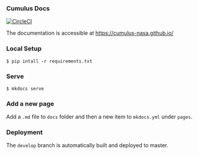 ### Cumulus Docs

[![CircleCI](https://circleci.com/gh/cumulus-nasa/cumulus-nasa.github.io/tree/develop.svg?style=svg&circle-token=b0aa3c46ecea8015bb49b19fdf2434d534425895)](https://circleci.com/gh/cumulus-nasa/cumulus-nasa.github.io/tree/develop)

The documentation is accessible at https://cumulus-nasa.github.io/

### Local Setup

    $ pip intall -r requirements.txt

### Serve

    $ mkdocs serve

### Add a new page

Add a `.md` file to `docs` folder and then a new item to `mkdocs.yml` under `pages`.

### Deployment

The `develop` branch is automatically built and deployed to master.


